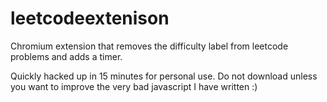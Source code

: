 # leetcodeextenison
Chromium extension that removes the difficulty label from leetcode problems and adds a timer.

Quickly hacked up in 15 minutes for personal use. Do not download unless you want to improve the very bad javascript I have written :)
